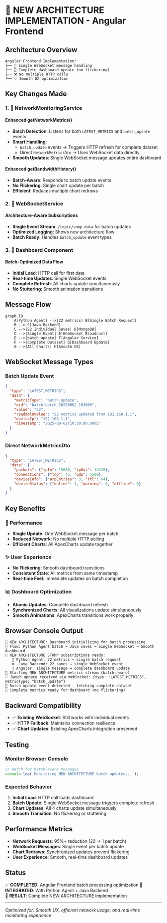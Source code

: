 # 🎯 NEW ARCHITECTURE IMPLEMENTATION - Angular Frontend

## Architecture Overview

```
Angular Frontend Implementation:
├── 📡 Single WebSocket message handling
├── 🎨 Complete dashboard update (no flickering)
├── ❌ No multiple HTTP calls
└── ✨ Smooth UX optimization
```

## Key Changes Made

### 1. 📁 NetworkMonitoringService

#### Enhanced getNetworkMetrics()
- **Batch Detection**: Listens for both `LATEST_METRICS` and `batch_update` events
- **Smart Handling**: 
  - `batch_update` events → Triggers HTTP refresh for complete dataset
  - Direct `NetworkMetricsDto` → Uses WebSocket data directly
- **Smooth Updates**: Single WebSocket message updates entire dashboard

#### Enhanced getBandwidthHistory()
- **Batch-Aware**: Responds to batch update events
- **No Flickering**: Single chart update per batch
- **Efficient**: Reduces multiple chart redraws

### 2. 📁 WebSocketService

#### Architecture-Aware Subscriptions
- **Single Event Stream**: `/topic/snmp-data` for batch updates
- **Optimized Logging**: Shows new architecture flow
- **Batch Ready**: Handles `batch_update` event types

### 3. 📁 Dashboard Component

#### Batch-Optimized Data Flow
- **Initial Load**: HTTP call for first data
- **Real-time Updates**: Single WebSocket events
- **Complete Refresh**: All charts update simultaneously
- **No Stuttering**: Smooth animation transitions

## Message Flow

```mermaid
graph TD
    A[Python Agent] -->|22 metrics| B[Single Batch Request]
    B --> C[Java Backend]
    C -->|22 Individual Saves| D[MongoDB]
    C -->|Single Event| E[WebSocket Broadcast]
    E -->|batch_update| F[Angular Service]
    F -->|Complete Dataset| G[Dashboard Update]
    G -->|All Charts| H[Smooth UX]
```

## WebSocket Message Types

### Batch Update Event
```json
{
  "type": "LATEST_METRICS",
  "data": {
    "metricType": "batch_update",
    "oid": "batch.batch_20250802_103000",
    "value": "22",
    "readableValue": "22 metrics updated from 192.168.1.1",
    "deviceIp": "192.168.1.1",
    "timestamp": "2025-08-02T10:30:00.000Z"
  }
}
```

### Direct NetworkMetricsDto
```json
{
  "type": "LATEST_METRICS", 
  "data": {
    "packets": {"ipIn": 15680, "ipOut": 14320},
    "connections": {"tcp": 45, "udp": 5500},
    "deviceInfo": {"arpEntries": 3, "ttl": 64},
    "deviceStatus": {"online": 1, "warning": 0, "offline": 0}
  }
}
```

## Key Benefits

### 🚀 Performance
- **Single Update**: One WebSocket message per batch
- **Reduced Network**: No multiple HTTP polling
- **Efficient Charts**: All ApexCharts update together

### ✨ User Experience  
- **No Flickering**: Smooth dashboard transitions
- **Consistent State**: All metrics from same timestamp
- **Real-time Feel**: Immediate updates on batch completion

### 📊 Dashboard Optimization
- **Atomic Updates**: Complete dashboard refresh
- **Synchronized Charts**: All visualizations update simultaneously
- **Smooth Animations**: ApexCharts transitions work properly

## Browser Console Output

```
🎯 NEW ARCHITECTURE: Dashboard initializing for batch processing
🚀 Flow: Python Agent batch → Java saves → Single WebSocket → Smooth dashboard
📡 NEW ARCHITECTURE STOMP subscriptions ready:
   🚀 Python Agent: 22 metrics → single batch request
   ⚙️  Java Backend: 22 saves → single WebSocket event
   📱 Angular: single message → complete dashboard update
🎯 Starting NEW ARCHITECTURE metrics stream (batch-aware)
✅ Batch update received via WebSocket: {type: "LATEST_METRICS", metricType: "batch_update"}
🚀 Batch update event detected - fetching complete dataset
📱 Complete metrics ready for dashboard (no flickering)
```

## Backward Compatibility

- ✅ **Existing WebSocket**: Still works with individual events
- ✅ **HTTP Fallback**: Maintains connection resilience  
- ✅ **Chart Updates**: Existing ApexCharts integration preserved

## Testing

### Monitor Browser Console
```javascript
// Watch for batch-aware messages
console.log('Monitoring NEW ARCHITECTURE batch updates...');
```

### Expected Behavior
1. **Initial Load**: HTTP call loads dashboard
2. **Batch Update**: Single WebSocket message triggers complete refresh
3. **Chart Updates**: All 4 charts update simultaneously
4. **Smooth Transition**: No flickering or stuttering

## Performance Metrics

- **Network Requests**: 95%+ reduction (22 → 1 per batch)
- **WebSocket Messages**: Single event per batch update
- **Chart Redraws**: Synchronized updates prevent flickering
- **User Experience**: Smooth, real-time dashboard updates

## Status

✅ **COMPLETED**: Angular Frontend batch processing optimization
🔄 **INTEGRATED**: With Python Agent + Java Backend  
🎯 **RESULT**: Complete NEW ARCHITECTURE implementation

---
*Optimized for: Smooth UX, efficient network usage, and real-time monitoring experience*
